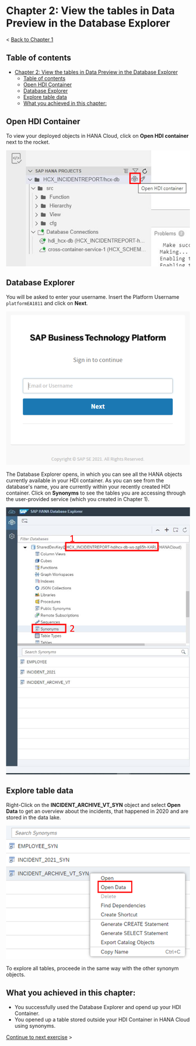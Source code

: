 # Chapter 2: View the tables in Data Preview in the Database Explorer

< [Back to Chapter 1](./Exercise1_Chapter1.md)

## Table of contents

<!-- TOC -->

- [Chapter 2: View the tables in Data Preview in the Database Explorer]()
  - [Table of contents](#table-of-contents)
  - [Open HDI Container](#open-hdi-container)
  - [Database Explorer](#database-explorer)
  - [Explore table data](#explore-table-data)
  - [What you achieved in this chapter:](#what-you-achieved-in-this-chapter)

<!-- /TOC -->

## Open HDI Container

To view your deployed objects in HANA Cloud, click on **Open HDI container** next to the rocket.

![img](./Images/Exercise1_027.png)

## Database Explorer

You will be asked to enter your username. Insert the Platform Username ``platformEA1811`` and click on **Next**.

![img](./Images/Exercise1_027_1.png)

The Database Explorer opens, in which you can see all the HANA objects currently available in your HDI container. As you can see from the database's name, you are currently within your recently created HDI container. Click on **Synonyms** to see the tables you are accessing through the user-provided service (which you created in Chapter 1).

![img](./Images/Exercise1_028.png)

## Explore table data

Right-Click on the **INCIDENT_ARCHIVE_VT_SYN** object and select **Open Data** to get an overview about the incidents, that happened in 2020 and are stored in the data lake. 

![img](./Images/Exercise1_029.png)

To explore all tables, proceede in the same way with the other synonym objects.

## What you achieved in this chapter:
- You successfully used the Database Explorer and  opend up your HDI Container.
- You opened up a table stored outside your HDI  Container in HANA Cloud using synonyms.

[Continue to next exercise](../Exercise2/README.md) >
